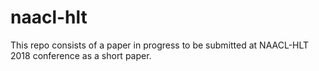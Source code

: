 # naacl-hlt
This repo consists of a paper in progress to be submitted at NAACL-HLT 2018 conference as a short paper.
